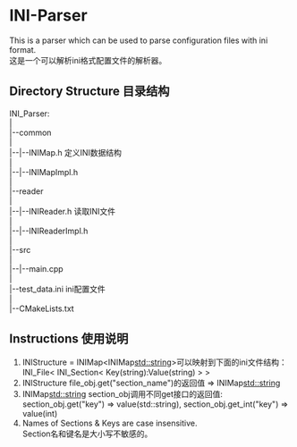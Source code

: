 # INI-Parser
This is a parser which can be used to parse configuration files with ini format.  
这是一个可以解析ini格式配置文件的解析器。  

## Directory Structure 目录结构
INI_Parser:  
 |  
 |--common  
 |   
 |--|--INIMap.h 定义INI数据结构    
 |    
 |--|--INIMapImpl.h  
 |  
 |--reader  
 |    
 |--|--INIReader.h  读取INI文件  
 |    
 |--|--INIReaderImpl.h  
 |  
 |--src  
 |    
 |--|--main.cpp  
 |  
 |--test_data.ini  ini配置文件  
 |  
 |--CMakeLists.txt  

## Instructions 使用说明
1. INIStructure = INIMap<INIMap<std::string>>可以映射到下面的ini文件结构：    
  INI_File< INI_Section< Key(string):Value(string) > >
2. INIStructure file_obj.get("section_name")的返回值 => INIMap<std::string>
3. INIMap<std::string> section_obj调用不同get接口的返回值:   
  section_obj.get("key") => value(std::string),  section_obj.get_int("key") => value(int)
4. Names of Sections & Keys are case insensitive.   
  Section名和键名是大小写不敏感的。
